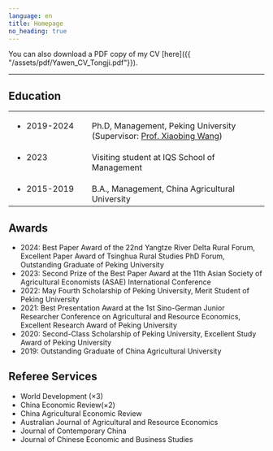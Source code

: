 ```yaml
---
language: en
title: Homepage
no_heading: true
---
```


You can also download a PDF copy of my CV [here]({{ "/assets/pdf/Yawen_CV_Tongji.pdf"}}).

---


 
## Education

<table class="homepage-table">
  <tbody>
    <tr>
      <td valign="baseline" width="140"><ul><li>2019-2024</li></ul></td>
      <td valign="baseline">Ph.D, Management, Peking University (Supervisor: <a href="http://ccap.pku.edu.cn/yjtd/szdw/4946.htm">Prof. Xiaobing Wang</a>)</td>
    </tr>
    <tr>
      <td valign="baseline"><ul><li>2023</li></ul></td>
      <td valign="baseline">Visiting student at IQS School of Management</td>
    </tr>
    <tr>
      <td valign="baseline"><ul><li>2015-2019</li></ul></td>
      <td valign="baseline">B.A., Management, China Agricultural University</td>
    </tr>
  </tbody>
</table>


## Awards

- 2024: Best Paper Award of the 22nd Yangtze River Delta Rural Forum, Excellent Paper Award of Tsinghua Rural Studies PhD Forum, Outstanding Graduate of Peking University
- 2023: Second Prize of the Best Paper Award at the 11th Asian Society of Agricultural Economists (ASAE) International Conference
- 2022: May Fourth Scholarship of Peking University, Merit Student of Peking University
- 2021: Best Presentation Award at the 1st Sino-German Junior Researcher Conference on Agricultural and Resource Economics, Excellent Research Award of Peking University
- 2020: Second-Class Scholarship of Peking University, Excellent Study Award of Peking University
- 2019: Outstanding Graduate of China Agricultural University




## Referee Services

- World Development (×3)
- China Economic Review(×2)
- China Agricultural Economic Review
- Australian Journal of Agricultural and Resource Economics
- Journal of Contemporary China
- Journal of Chinese Economic and Business Studies
